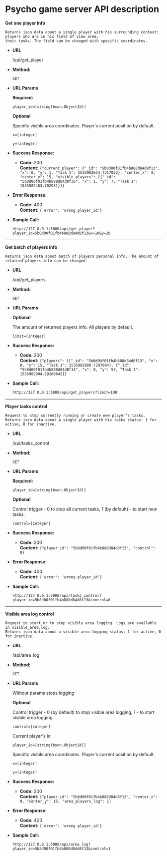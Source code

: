 # Psycho game server API description

**Get one player info**

    Returns json data about a single player with his surrounding context: players who are in his field of view area,
    their tasks. The field can be changed with specific coordinates.

* **URL**

    /api/get_player

* **Method:**

    `GET`
  
* **URL Params**

    **Required:**
 
    `player_id=[string(bson.ObjectId)]`
   
    **Optional**
    
    Specific visible area coordinates. Player's current position by default.
   
    `x=[integer]`
   
    `y=[integer]`

* **Success Response:**

    * **Code:** 200 <br />
      **Content:** `{"current_player": {"_id": "5b8d00f01fb4b888d84d8f13", "x": 0, "y": 1, "Task 1": 1535982634.7317052},
      "center_x": 0, "center_y": 15, "visible_players": [{"_id": "5b8d00f01fb4b888d84d8f36", "x": 1, "y": 7,
      "Task 1": 1535982483.702951}]}`
 
* **Error Response:**

    * **Code:** 400 <br />
      **Content:** `{'error': 'wrong player_id'}`

* **Sample Call:**

    ```
    http://127.0.0.1:5000/api/get_player?player_id=5b8d00f01fb4b888d84d8f13&x=10&y=20
    ```

----

**Get batch of players info**

    Returns json data about batch of players personal info. The amount of returned players info can be changed.

* **URL**

    /api/get_players

* **Method:**

    `GET`
  
* **URL Params**
   
    **Optional**
    
    The amount of returned players info. All players by default.
   
    `limit=[integer]`

* **Success Response:**

    * **Code:** 200 <br />
      **Content:** `{"players": [{"_id": "5b8d00f01fb4b888d84d8f13", "x": 0, "y": 15, "Task 1": 1535982808.7297094},
      {"_id": "5b8d00f01fb4b888d84d8f14", "x": 0, "y": 57, "Task 1": 1535982904.5918064}]}`

* **Sample Call:**

    ```
    http://127.0.0.1:5000/api/get_players?limit=100
    ```
    
----

**Player tasks control**

    Request to stop currently running or create new player’s tasks. 
    Returns json data about a single player with his tasks status: 1 for active, 0 for inactive.

* **URL**

    /api/tasks_control

* **Method:**

    `GET`
  
* **URL Params**

    **Required:**
 
    `player_id=[string(bson.ObjectId)]`
   
    **Optional**
    
    Control trigger - 0 to stop all current tasks, 1 (by default) - to start new tasks.
   
    `control=[integer]`

* **Success Response:**

    * **Code:** 200 <br />
      **Content:** `{"player_id": "5b8d00f01fb4b888d84d8f13", "control": 0}`
 
* **Error Response:**

    * **Code:** 400 <br />
      **Content:** `{'error': 'wrong player_id'}`

* **Sample Call:**

    ```
    http://127.0.0.1:5000/api/tasks_control?player_id=5b8d00f01fb4b888d84d8f13&control=0
    ```

----

**Visible area log control**

    Request to start or to stop visible area logging. Logs are available in visible_area.log. 
    Returns json data about a visible area logging status: 1 for active, 0 for inactive.

* **URL**

    /api/area_log

* **Method:**

    `GET`
  
* **URL Params**

    Without params stops logging
   
    **Optional**
    
    Control trigger - 0 (by default) to stop visible area logging, 1 - to start visible area logging.
   
    `control=[integer]`
    
    Current player's id
    
    `player_id=[string(bson.ObjectId)]`
    
    Specific visible area coordinates. Player's current position by default.
   
    `x=[integer]`
   
    `y=[integer]`

* **Success Response:**

    * **Code:** 200 <br />
      **Content:** `{"player_id": "5b8d00f01fb4b888d84d8f13", "center_x": 0, "center_y": 15, "area_players_log": 1}`
 
* **Error Response:**

    * **Code:** 400 <br />
      **Content:** `{'error': 'wrong player_id'}`

* **Sample Call:**

    ```
    http://127.0.0.1:5000/api/area_log?player_id=5b8d00f01fb4b888d84d8f13&control=1
    ```
